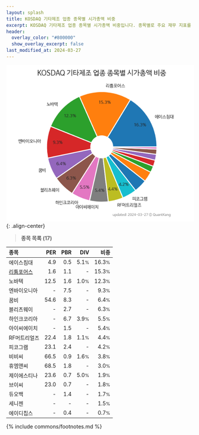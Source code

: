 ```yaml
---
layout: splash
title: KOSDAQ 기타제조 업종 종목별 시가총액 비중
excerpt: KOSDAQ 기타제조 업종 종목별 시가총액 비중입니다. 종목별로 주요 재무 지표를 함께 표시합니다.
header:
  overlay_color: "#800000"
  show_overlay_excerpt: false
last_modified_at: 2024-03-27
---
```



![KOSDAQ 기타제조 업종 종목별 시가총액 비중](/stats/sector/images/kosdaq_업종_기타제조_종목.png){: .align-center}


> **종목 목록 (17)**<a id="list"></a>

| **종목** | **PER** | **PBR** | **DIV** | **비중** |
| :------- | ------: | ------: | ------: | -------: |
| 에이스침대 | 4.9 | 0.5 | 5.1<small>%</small> | 16.3<small>%</small> |
| [리튬포어스](/073570/) | 1.6 | 1.1 | - | 15.3<small>%</small> |
| 노바텍 | 12.5 | 1.6 | 1.0<small>%</small> | 12.3<small>%</small> |
| 엔바이오니아 | - | 7.5 | - | 9.3<small>%</small> |
| 꿈비 | 54.6 | 8.3 | - | 6.4<small>%</small> |
| 블리츠웨이 | - | 2.7 | - | 6.3<small>%</small> |
| 하인크코리아 | - | 6.7 | 3.9<small>%</small> | 5.5<small>%</small> |
| 아이씨에이치 | - | 1.5 | - | 5.4<small>%</small> |
| RF머트리얼즈 | 22.4 | 1.8 | 1.1<small>%</small> | 4.4<small>%</small> |
| 피코그램 | 23.1 | 2.4 | - | 4.2<small>%</small> |
| 비비씨 | 66.5 | 0.9 | 1.6<small>%</small> | 3.8<small>%</small> |
| 휴엠앤씨 | 68.5 | 1.8 | - | 3.0<small>%</small> |
| 제이에스티나 | 23.6 | 0.7 | 5.0<small>%</small> | 1.9<small>%</small> |
| 브이씨 | 23.0 | 0.7 | - | 1.8<small>%</small> |
| 듀오백 | - | 1.4 | - | 1.7<small>%</small> |
| 세니젠 | - | - | - | 1.5<small>%</small> |
| 에이디칩스 | - | 0.4 | - | 0.7<small>%</small> |

{% include commons/footnotes.md %}